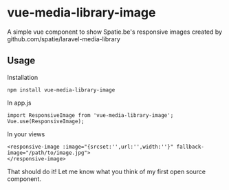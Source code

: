 # vue-media-library-image
A simple vue component to show Spatie.be's responsive images created by github.com/spatie/laravel-media-library

## Usage
Installation
```
npm install vue-media-library-image
```

In app.js
```
import ResponsiveImage from 'vue-media-library-image';
Vue.use(ResponsiveImage);
```

In your views
```
<responsive-image :image="{srcset:'',url:'',width:''}" fallback-image="/path/to/image.jpg">
</responsive-image>
```

That should do it! Let me know what you think of my first open source component.

